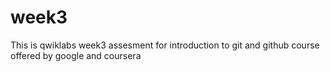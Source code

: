 # week3
This is qwiklabs week3 assesment for introduction to git and github course offered by google and coursera
